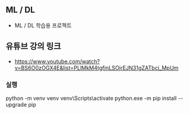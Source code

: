 
## ML / DL
- ML / DL 학습용 프로젝트

## 유튜브 강의 링크
- https://www.youtube.com/watch?v=BS6O0zOGX4E&list=PLlMkM4tgfjnLSOjrEJN31gZATbcj_MpUm

### 실행
python -m venv venv
venv\Scripts\activate
python.exe -m pip install --upgrade pip
